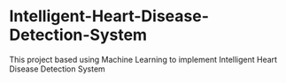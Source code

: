 # Intelligent-Heart-Disease-Detection-System
This project based using Machine Learning to implement Intelligent Heart Disease Detection System
